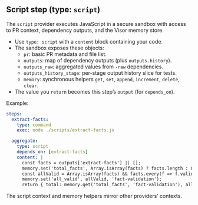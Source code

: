 ## Script step (type: `script`)

The `script` provider executes JavaScript in a secure sandbox with access to
PR context, dependency outputs, and the Visor memory store.

- Use `type: script` with a `content` block containing your code.
- The sandbox exposes these objects:
  - `pr`: basic PR metadata and file list.
  - `outputs`: map of dependency outputs (plus `outputs.history`).
  - `outputs_raw`: aggregated values from `-raw` dependencies.
  - `outputs_history_stage`: per-stage output history slice for tests.
  - `memory`: synchronous helpers `get`, `set`, `append`, `increment`, `delete`, `clear`.
- The value you `return` becomes this step’s `output` (for `depends_on`).

Example:

```yaml
steps:
  extract-facts:
    type: command
    exec: node ./scripts/extract-facts.js

  aggregate:
    type: script
    depends_on: [extract-facts]
    content: |
      const facts = outputs['extract-facts'] || [];
      memory.set('total_facts', Array.isArray(facts) ? facts.length : 0, 'fact-validation');
      const allValid = Array.isArray(facts) && facts.every(f => f.valid === true);
      memory.set('all_valid', allValid, 'fact-validation');
      return { total: memory.get('total_facts', 'fact-validation'), allValid };
```

The script context and memory helpers mirror other providers’ contexts.
